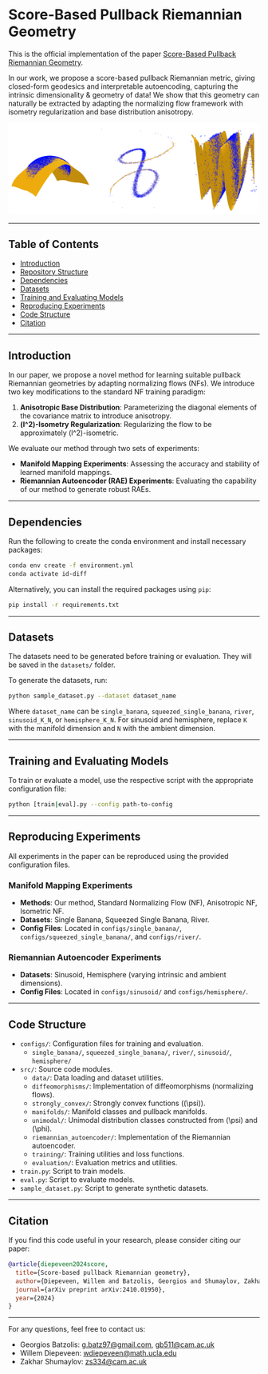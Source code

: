 # Score-Based Pullback Riemannian Geometry

This is the official implementation of the paper [Score-Based Pullback Riemannian Geometry](https://arxiv.org/abs/2410.01950). 

In our work, we propose a score-based pullback Riemannian metric, giving closed-form geodesics and interpretable autoencoding, capturing the intrinsic dimensionality & geometry of data! We show that this geometry can naturally be extracted by adapting the normalizing flow framework with isometry regularization and base distribution anisotropy.

![Approximate Data Manifolds Learned by the RAE](./rae.png)

---


## Table of Contents

- [Introduction](#introduction)
- [Repository Structure](#repository-structure)
- [Dependencies](#dependencies)
- [Datasets](#datasets)
- [Training and Evaluating Models](#training-and-evaluating-models)
- [Reproducing Experiments](#reproducing-experiments)
- [Code Structure](#code-structure)
- [Citation](#citation)

---

## Introduction

In our paper, we propose a novel method for learning suitable pullback Riemannian geometries by adapting normalizing flows (NFs). We introduce two key modifications to the standard NF training paradigm:

1. **Anisotropic Base Distribution**: Parameterizing the diagonal elements of the covariance matrix to introduce anisotropy.
2. **\(l^2\)-Isometry Regularization**: Regularizing the flow to be approximately \(l^2\)-isometric.

We evaluate our method through two sets of experiments:

- **Manifold Mapping Experiments**: Assessing the accuracy and stability of learned manifold mappings.
- **Riemannian Autoencoder (RAE) Experiments**: Evaluating the capability of our method to generate robust RAEs.

---

## Dependencies

Run the following to create the conda environment and install necessary packages:

```bash
conda env create -f environment.yml
conda activate id-diff
```

Alternatively, you can install the required packages using `pip`:

```bash
pip install -r requirements.txt
```

---

## Datasets

The datasets need to be generated before training or evaluation. They will be saved in the `datasets/` folder.

To generate the datasets, run:

```bash
python sample_dataset.py --dataset dataset_name
```

Where `dataset_name` can be `single_banana`, `squeezed_single_banana`, `river`, `sinusoid_K_N`, or `hemisphere_K_N`. For sinusoid and hemisphere, replace `K` with the manifold dimension and `N` with the ambient dimension.

---

## Training and Evaluating Models

To train or evaluate a model, use the respective script with the appropriate configuration file:

```bash
python [train|eval].py --config path-to-config
```

---

## Reproducing Experiments

All experiments in the paper can be reproduced using the provided configuration files.

### Manifold Mapping Experiments

- **Methods**: Our method, Standard Normalizing Flow (NF), Anisotropic NF, Isometric NF.
- **Datasets**: Single Banana, Squeezed Single Banana, River.
- **Config Files**: Located in `configs/single_banana/`, `configs/squeezed_single_banana/`, and `configs/river/`.
  
### Riemannian Autoencoder Experiments

- **Datasets**: Sinusoid, Hemisphere (varying intrinsic and ambient dimensions).
- **Config Files**: Located in `configs/sinusoid/` and `configs/hemisphere/`.

---

## Code Structure

- `configs/`: Configuration files for training and evaluation.
  - `single_banana/`, `squeezed_single_banana/`, `river/`, `sinusoid/`, `hemisphere/`
- `src/`: Source code modules.
  - `data/`: Data loading and dataset utilities.
  - `diffeomorphisms/`: Implementation of diffeomorphisms (normalizing flows).
  - `strongly_convex/`: Strongly convex functions (\(\psi\)).
  - `manifolds/`: Manifold classes and pullback manifolds.
  - `unimodal/`: Unimodal distribution classes constructed from \(\psi\) and \(\phi\).
  - `riemannian_autoencoder/`: Implementation of the Riemannian autoencoder.
  - `training/`: Training utilities and loss functions.
  - `evaluation/`: Evaluation metrics and utilities.
- `train.py`: Script to train models.
- `eval.py`: Script to evaluate models.
- `sample_dataset.py`: Script to generate synthetic datasets.

---

## Citation

If you find this code useful in your research, please consider citing our paper:

```bibtex
@article{diepeveen2024score,
  title={Score-based pullback Riemannian geometry},
  author={Diepeveen, Willem and Batzolis, Georgios and Shumaylov, Zakhar and Sch{\"o}nlieb, Carola-Bibiane},
  journal={arXiv preprint arXiv:2410.01950},
  year={2024}
}
```

---

For any questions, feel free to contact us:

- Georgios Batzolis: [g.batz97@gmail.com](mailto:g.batz97@gmail.com), [gb511@cam.ac.uk](mailto:gb511@cam.ac.uk)
- Willem Diepeveen: [wdiepeveen@math.ucla.edu](mailto:wdiepeveen@math.ucla.edu)
- Zakhar Shumaylov: [zs334@cam.ac.uk](mailto:zs334@cam.ac.uk)
